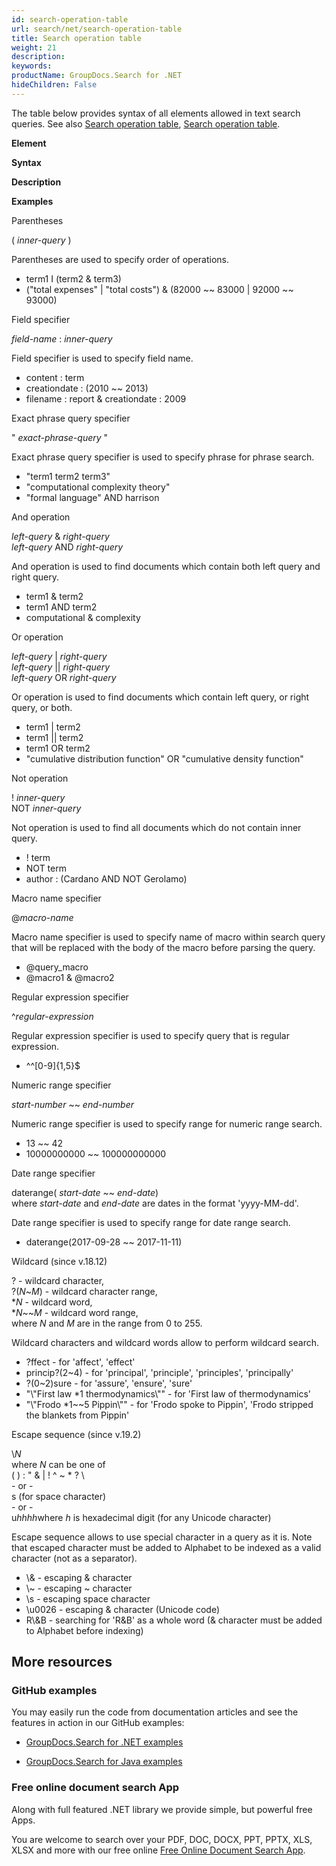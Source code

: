 ```yaml
---
id: search-operation-table
url: search/net/search-operation-table
title: Search operation table
weight: 21
description: 
keywords: 
productName: GroupDocs.Search for .NET
hideChildren: False
---
```

The table below provides syntax of all elements allowed in text search queries. See also [Search operation table](Search%2Boperation%2Btable.html), [Search operation table](Search%2Boperation%2Btable.html).

**Element**

**Syntax**

**Description**

**Examples**

Parentheses

( *inner-query* )

Parentheses are used to specify order of operations.

*   term1 I (term2 & term3)
*   ("total expenses" | "total costs") & (82000 ~~ 83000 | 92000 ~~ 93000)

Field specifier

*field-name* : *inner-query*

Field specifier is used to specify field name.

*   content : term
*   creationdate : (2010 ~~ 2013)
*   filename : report & creationdate : 2009

Exact phrase query specifier

" *exact-phrase-query* "

Exact phrase query specifier is used to specify phrase for phrase search.

*   "term1 term2 term3"
*   "computational complexity theory"
*   "formal language" AND harrison

And operation

*left-query* & *right-query*  
*left-query* AND *right-query*

And operation is used to find documents which contain both left query and right query.

*   term1 & term2
*   term1 AND term2
*   computational & complexity

Or operation

*left-query* | *right-query*  
*left-query* || *right-query*  
*left-query* OR *right-query*

Or operation is used to find documents which contain left query, or right query, or both.

*   term1 | term2
*   term1 || term2
*   term1 OR term2
*   "cumulative distribution function" OR "cumulative density function"

Not operation

! *inner-query*  
NOT *inner-query*

Not operation is used to find all documents which do not contain inner query.

*   ! term
*   NOT term
*   author : (Cardano AND NOT Gerolamo)

Macro name specifier

@*macro-name*

Macro name specifier is used to specify name of macro within search query that will be replaced with the body of the macro before parsing the query.

*   @query\_macro
*   @macro1 & @macro2

Regular expression specifier

^*regular-expression*

Regular expression specifier is used to specify query that is regular expression.

*   ^^\[0-9\]{1,5}$

Numeric range specifier

*start-number* ~~ *end-number*

Numeric range specifier is used to specify range for numeric range search.

*   13 ~~ 42
*   10000000000 ~~ 100000000000

Date range specifier

daterange( *start-date* ~~ *end-date*)  
where *start-date* and *end-date* are dates in the format 'yyyy-MM-dd'.

Date range specifier is used to specify range for date range search.

*   daterange(2017-09-28 ~~ 2017-11-11)

Wildcard (since v.18.12)

? - wildcard character,  
?(*N*~*M*) - wildcard character range,  
\**N* - wildcard word,  
\**N*~~*M* - wildcard word range,  
where *N* and *M* are in the range from 0 to 255.

Wildcard characters and wildcard words allow to perform wildcard search.

*   ?ffect - for 'affect', 'effect'
*   princip?(2~4) - for 'principal', 'principle', 'principles', 'principally'
*   ?(0~2)sure - for 'assure', 'ensure', 'sure'
*   "\\"First law \*1 thermodynamics\\"" - for 'First law of thermodynamics'
*   "\\"Frodo \*1~~5 Pippin\\"" - for 'Frodo spoke to Pippin', 'Frodo stripped the blankets from Pippin'

Escape sequence (since v.19.2)

\\*N*  
where *N* can be one of  
( ) : " & | ! ^ ~ \* ? \\  
\- or -  
s (for space character)  
\- or -  
u*hhhh*where *h* is hexadecimal digit (for any Unicode character)

Escape sequence allows to use special character in a query as it is. Note that escaped character must be added to Alphabet to be indexed as a valid character (not as a separator).

*   \\& - escaping & character
*   \\~ - escaping ~ character
*   \\s - escaping space character
*   \\u0026 - escaping & character (Unicode code)
*   R\\&B - searching for 'R&B' as a whole word (& character must be added to Alphabet before indexing)

## More resources

### GitHub examples

You may easily run the code from documentation articles and see the features in action in our GitHub examples:

*   [GroupDocs.Search for .NET examples](https://github.com/groupdocs-search/GroupDocs.Search-for-.NET)
    
*   [GroupDocs.Search for Java examples](https://github.com/groupdocs-search/GroupDocs.Search-for-Java)
    

### Free online document search App

Along with full featured .NET library we provide simple, but powerful free Apps.

You are welcome to search over your PDF, DOC, DOCX, PPT, PPTX, XLS, XLSX and more with our free online [Free Online Document Search App](https://products.groupdocs.app/search).
